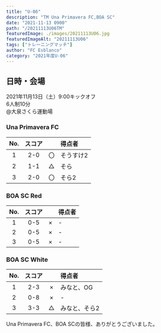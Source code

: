 ```yaml
---
title: "U-06"
description: "TM Una Primavera FC,BOA SC"
date: "2021-11-13 0900"
path: "/20211113U06TM"
featuredImage: ./images/20211113U06.jpg
featuredImageAlt: "20211113U06"
tags: ["トレーニングマッチ"]
author: "FC Esblanco"
category: "2021年度U-06"
---
```


## 日時・会場

2021年11月13日（土）9:00キックオフ<br>
6人制10分<br>
@大泉さくら運動場

### Una Primavera FC

| No.| スコア |   | 得点者  |
|:--:|:------:|:-:|:--------|
| 1  | 2-0 | 〇 |そうすけ2|
| 2  | 1-1 | △ |そら|
| 3  | 2-0 | 〇 |そら2|

### BOA SC Red

| No.| スコア |   | 得点者  |
|:--:|:------:|:-:|:--------|
| 1  | 0-5 | × |-|
| 2  | 0-5 | × |-|
| 3  | 0-5 | × |-|

### BOA SC White

| No.| スコア |   | 得点者  |
|:--:|:------:|:-:|:--------|
| 1  | 2-3 | × |みなと、OG|
| 2  | 0-8 | × |-|
| 3  | 3-3 | △ |みなと、そら2|

Una Primavera FC、BOA SCの皆様、ありがとうございました。